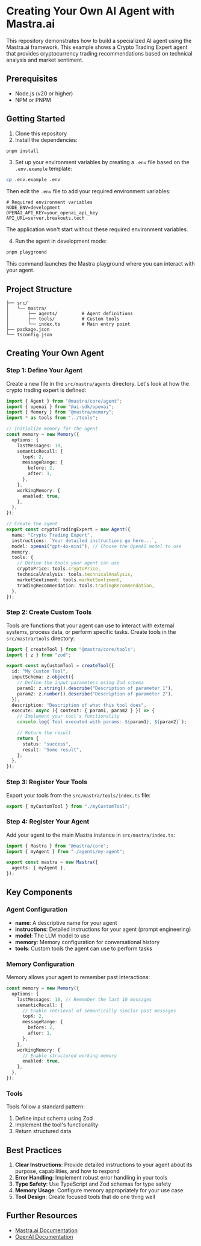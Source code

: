 # Creating Your Own AI Agent with Mastra.ai

This repository demonstrates how to build a specialized AI agent using the Mastra.ai framework. This example shows a Crypto Trading Expert agent that provides cryptocurrency trading recommendations based on technical analysis and market sentiment.

## Prerequisites

- Node.js (v20 or higher)
- NPM or PNPM

## Getting Started

1. Clone this repository
2. Install the dependencies:

```bash
pnpm install
```

3. Set up your environment variables by creating a `.env` file based on the `.env.example` template:

```bash
cp .env.example .env
```

Then edit the `.env` file to add your required environment variables:

```
# Required environment variables
NODE_ENV=development
OPENAI_API_KEY=your_openai_api_key
API_URL=server.breakouts.tech
```

The application won't start without these required environment variables.

4. Run the agent in development mode:

```bash
pnpm playground
```

This command launches the Mastra playground where you can interact with your agent.

## Project Structure

```
├── src/
│   └── mastra/
│       ├── agents/         # Agent definitions
│       ├── tools/          # Custom tools
│       └── index.ts        # Main entry point
├── package.json
└── tsconfig.json
```

## Creating Your Own Agent

### Step 1: Define Your Agent

Create a new file in the `src/mastra/agents` directory. Let's look at how the crypto trading expert is defined:

```typescript
import { Agent } from "@mastra/core/agent";
import { openai } from "@ai-sdk/openai";
import { Memory } from "@mastra/memory";
import * as tools from "../tools";

// Initialize memory for the agent
const memory = new Memory({
  options: {
    lastMessages: 10,
    semanticRecall: {
      topK: 2,
      messageRange: {
        before: 2,
        after: 1,
      },
    },
    workingMemory: {
      enabled: true,
    },
  },
});

// Create the agent
export const cryptoTradingExpert = new Agent({
  name: "Crypto Trading Expert",
  instructions: `Your detailed instructions go here...`,
  model: openai("gpt-4o-mini"), // Choose the OpenAI model to use
  memory,
  tools: {
    // Define the tools your agent can use
    cryptoPrice: tools.cryptoPrice,
    technicalAnalysis: tools.technicalAnalysis,
    marketSentiment: tools.marketSentiment,
    tradingRecommendation: tools.tradingRecommendation,
  },
});
```

### Step 2: Create Custom Tools

Tools are functions that your agent can use to interact with external systems, process data, or perform specific tasks. Create tools in the `src/mastra/tools` directory:

```typescript
import { createTool } from "@mastra/core/tools";
import { z } from "zod";

export const myCustomTool = createTool({
  id: "My Custom Tool",
  inputSchema: z.object({
    // Define the input parameters using Zod schema
    param1: z.string().describe("Description of parameter 1"),
    param2: z.number().describe("Description of parameter 2"),
  }),
  description: "Description of what this tool does",
  execute: async ({ context: { param1, param2 } }) => {
    // Implement your tool's functionality
    console.log(`Tool executed with params: ${param1}, ${param2}`);

    // Return the result
    return {
      status: "success",
      result: "Some result",
    };
  },
});
```

### Step 3: Register Your Tools

Export your tools from the `src/mastra/tools/index.ts` file:

```typescript
export { myCustomTool } from "./myCustomTool";
```

### Step 4: Register Your Agent

Add your agent to the main Mastra instance in `src/mastra/index.ts`:

```typescript
import { Mastra } from "@mastra/core";
import { myAgent } from "./agents/my-agent";

export const mastra = new Mastra({
  agents: { myAgent },
});
```

## Key Components

### Agent Configuration

- **name**: A descriptive name for your agent
- **instructions**: Detailed instructions for your agent (prompt engineering)
- **model**: The LLM model to use
- **memory**: Memory configuration for conversational history
- **tools**: Custom tools the agent can use to perform tasks

### Memory Configuration

Memory allows your agent to remember past interactions:

```typescript
const memory = new Memory({
  options: {
    lastMessages: 10, // Remember the last 10 messages
    semanticRecall: {
      // Enable retrieval of semantically similar past messages
      topK: 2,
      messageRange: {
        before: 2,
        after: 1,
      },
    },
    workingMemory: {
      // Enable structured working memory
      enabled: true,
    },
  },
});
```

### Tools

Tools follow a standard pattern:

1. Define input schema using Zod
2. Implement the tool's functionality
3. Return structured data

## Best Practices

1. **Clear Instructions**: Provide detailed instructions to your agent about its purpose, capabilities, and how to respond
2. **Error Handling**: Implement robust error handling in your tools
3. **Type Safety**: Use TypeScript and Zod schemas for type safety
4. **Memory Usage**: Configure memory appropriately for your use case
5. **Tool Design**: Create focused tools that do one thing well

## Further Resources

- [Mastra.ai Documentation](https://docs.mastra.ai)
- [OpenAI Documentation](https://platform.openai.com/docs)

